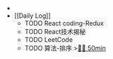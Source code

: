 -
- [[Daily Log]]
	- TODO React coding-Redux
	- TODO React技术揭秘
	- TODO LeetCode
	- TODO 算法-排序 >[🍅🍅 50min](#agenda-pomo://?t=f-1687318869485-1500%2Cf-1687321865380-1500)